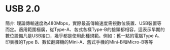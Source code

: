 # USB 2.0

簡介: 理論傳輸速度為480Mbps，實際最高傳輸速度需視數位裝置、USB裝置等而定。適用範圍極廣，從Type-A、各式各樣Type-B的接頭都相容，這表示早期的數位設備凡是USB接口，幾乎都是使用此種規範。例如：舊一點的電腦Type A、印表機的Type B、數位翻譯機的Mini-A、舊式手機的Mini-B和Micro-B等等